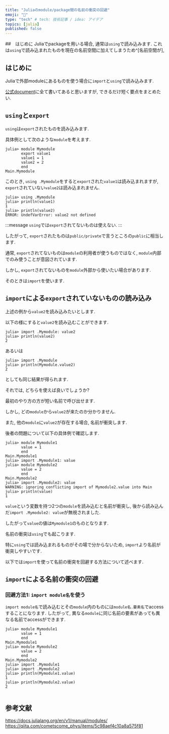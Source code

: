 ```yaml
---
title: "Juliaのmodule/package間の名前の衝突の回避"
emoji: "🦀"
type: "tech" # tech: 技術記事 / idea: アイデア
topics: [julia]
published: false
---
```


##　はじめに
Juliaでpackageを用いる場合, 通常は`using`で読み込みます.
これは`using`で読み込まれたものを現在の名前空間に加えてしまうため^[名前空間が], 

## はじめに
Juliaで外部moduleにあるものを使う場合に`import`と`using`で読み込みます.

[公式document](https://docs.julialang.org/en/v1/manual/modules/)に全て書いてあると思いますが, できるだけ短く要点をまとめたい.

## `using`と`export`
`using`は`export`されたものを読み込みます.

具体例として次のような`module`を考えます.

```julia:REPL
julia> module Mymodule
       export value1
       value1 = 1
       value2 = 2
       end
Main.Mymodule
```

このとき, `using .Mymodule`をすると`export`された`value1`は読み込まれますが, `export`されていない`value2`は読み込まれません.

```julia:REPL
julia> using .Mymodule
julia> println(value1)
1
julia> println(value2)
ERROR: UndefVarError: value2 not defined
```

:::message
`using`では`export`されてないものは使えない.
:::

したがって, `export`されたものは`public/private`で言うところの`public`に相当します.

通常, `export`されてないものは`module`の利用者が使うものではなく, `module`内部でのみ使うことが意図されています.

しかし, `export`されてないものを`module`外部から使いたい場合があります.

そのときは`import`を使います.

## `import`による`export`されていないものの読み込み
上述の例から`value2`を読み込みたいとします.

以下の様にすると`value2`を読み込むことができます.

```julia:REPL
julia> import .Mymodule: value2
julia> println(value2)
2
```

あるいは

```julia:REPL
julia> import .Mymodule
julia> println(Mymodule.value2)
2
```

としても同じ結果が得られます.

それでは, どちらを使えば良いでしょうか?

最初のやり方の方が短い名前で呼び出せます.

しかし, どの`module`から`value2`が来たのか分かりません.

また, 他の`module`に`value2`が存在する場合, 名前が衝突します.

後者の問題について以下の具体例で確認します.
```julia:REPL
julia> module Mymodule1
       value = 1
       end
Main.Mymodule1
julia> import .Mymodule1: value
julia> module Mymodule2
       value = 2
       end
Main.Mymodule2
julia> import .Mymodule2: value
WARNING: ignoring conflicting import of Mymodule2.value into Main
julia> println(value)
1
```
`value`という変数を持つ2つの`module`を読み込むと名前が衝突し, 後から読み込んだ`import .Mymodule2: value`が無視されました.

したがって`value`の値は`Mymodule1`のものとなります.

名前の衝突は`using`でも起こります.

特に`using`では読み込まれるものがその場で分からないため, `import`より名前が衝突しやすいです.

以下では`import`を使って名前の衝突を回避する方法について述べます.

## `import`による名前の衝突の回避
### 回避方法1: `import module名`を使う
`import module名`で読み込むとその`module`内のものには`module名.要素名`でaccessすることになります.
したがって, 異なる`module`に同じ名前の要素があっても異なる名前でaccessができます.

```julia:REPL
julia> module Mymodule1
       value = 1
       end
Main.Mymodule1
julia> module Mymodule2
       value = 2
       end
Main.Mymodule2
julia> import .Mymodule1
julia> import .Mymodule2
julia> println(Mymodule1.value)
1
julia> println(Mymodule2.value)
2
```

```julia:REPL
```

## 参考文献
https://docs.julialang.org/en/v1/manual/modules/
https://qiita.com/cometscome_phys/items/5c98aef4c10a8a575f81